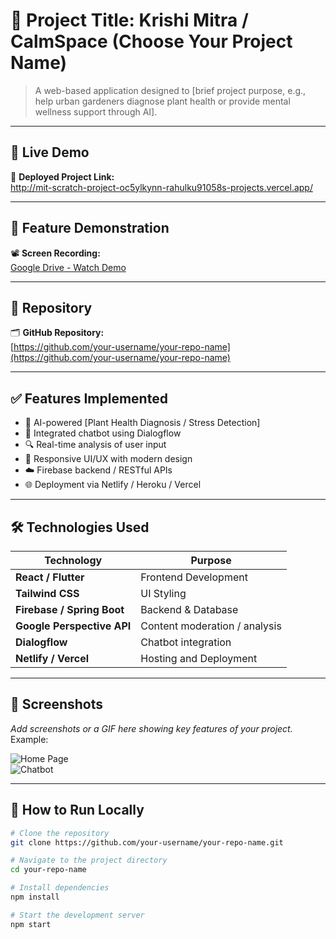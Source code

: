 # 🌿 Project Title: Krishi Mitra / CalmSpace (Choose Your Project Name)

> A web-based application designed to [brief project purpose, e.g., help urban gardeners diagnose plant health or provide mental wellness support through AI].

---

## 🚀 Live Demo

🔗 **Deployed Project Link:**  
http://mit-scratch-project-oc5ylkynn-rahulku91058s-projects.vercel.app/

---

## 🎥 Feature Demonstration

📽️ **Screen Recording:**  
[Google Drive - Watch Demo](https://drive.google.com/your-screen-recording-link)

---

## 📁 Repository

🗂️ **GitHub Repository:**  
[https://github.com/your-username/your-repo-name](https://github.com/your-username/your-repo-name)

---

## ✅ Features Implemented

- 🌱 AI-powered [Plant Health Diagnosis / Stress Detection]
- 💬 Integrated chatbot using Dialogflow
- 🔍 Real-time analysis of user input
- 📱 Responsive UI/UX with modern design
- ☁️ Firebase backend / RESTful APIs
- 🌐 Deployment via Netlify / Heroku / Vercel

---

## 🛠️ Technologies Used

| Technology       | Purpose                         |
|------------------|----------------------------------|
| **React / Flutter** | Frontend Development             |
| **Tailwind CSS** | UI Styling                       |
| **Firebase / Spring Boot** | Backend & Database              |
| **Google Perspective API** | Content moderation / analysis   |
| **Dialogflow**   | Chatbot integration              |
| **Netlify / Vercel** | Hosting and Deployment          |

---

## 📸 Screenshots

_Add screenshots or a GIF here showing key features of your project._  
Example:

![Home Page](screenshots/home.png)  
![Chatbot](screenshots/chatbot.png)

---

## 📂 How to Run Locally

```bash
# Clone the repository
git clone https://github.com/your-username/your-repo-name.git

# Navigate to the project directory
cd your-repo-name

# Install dependencies
npm install

# Start the development server
npm start
